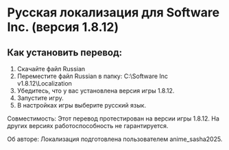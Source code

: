 # Русская локализация для Software Inc. (версия 1.8.12)

## Как установить перевод:
1. Скачайте файл Russian
2. Переместите файл Russian в папку:
C:\Software Inc v1.8.12\Localization
3. Убедитесь, что у вас установлена версия игры 1.8.12.
4. Запустите игру.
5. В настройках игры выберите русский язык.

Совместимость:
Этот перевод протестирован на версии игры 1.8.12. На других версиях работоспособность не гарантируется.

Об авторе:
Локализация подготовлена пользователем anime_sasha2025.
